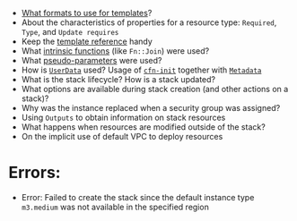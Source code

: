 - [What formats to use for templates](https://docs.aws.amazon.com/AWSCloudFormation/latest/UserGuide/template-formats.html)?
- About the characteristics of properties for a resource type: `Required`, `Type`, and `Update requires`
- Keep the [template reference](https://docs.aws.amazon.com/AWSCloudFormation/latest/UserGuide/template-reference.html) handy
- What [intrinsic functions](https://docs.aws.amazon.com/AWSCloudFormation/latest/UserGuide/intrinsic-function-reference.html) (like `Fn::Join`) were used?
- What [pseudo-parameters](https://docs.aws.amazon.com/AWSCloudFormation/latest/UserGuide/pseudo-parameter-reference.html) were used?
- How is [`UserData`](https://docs.aws.amazon.com/AWSCloudFormation/latest/UserGuide/aws-properties-ec2-instance.html#cfn-ec2-instance-userdata) used? Usage of [`cfn-init`](https://docs.aws.amazon.com/AWSCloudFormation/latest/UserGuide/cfn-init.html) together with [`Metadata`](https://docs.aws.amazon.com/AWSCloudFormation/latest/UserGuide/metadata-section-structure.html)
- What is the stack lifecycle? How is a stack updated?
- What options are available during stack creation (and other actions on a stack)?
- Why was the instance replaced when a security group was assigned?
- Using `Outputs` to obtain information on stack resources
- What happens when resources are modified outside of the stack?
- On the implicit use of default VPC to deploy resources

Errors:
====

- Error: Failed to create the stack since the default instance type `m3.medium` was not available in the specified region